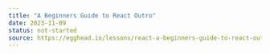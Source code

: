 ```yaml
---
title: "A Beginners Guide to React Outro"
date: 2023-11-09
status: not-started
source: https://egghead.io/lessons/react-a-beginners-guide-to-react-outro
---
```

